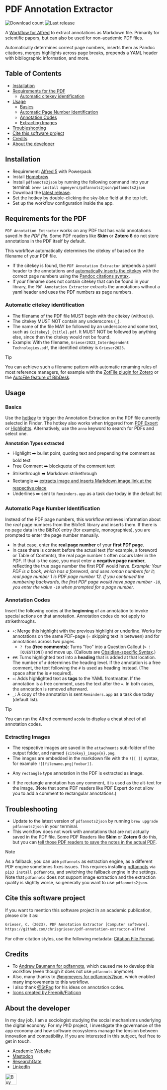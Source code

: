 # PDF Annotation Extractor
![Download count](https://img.shields.io/github/downloads/chrisgrieser/pdf-annotation-extractor-alfred/total?label=Total%20Downloads&style=plastic)
![Last release](https://img.shields.io/github/v/release/chrisgrieser/pdf-annotation-extractor-alfred?label=Latest%20Release&style=plastic)

A [Workflow for Alfred](https://www.alfredapp.com/) to extract annotations as
Markdown file. Primarily for scientific papers, but can also be used for
non-academic PDF files.

Automatically determines correct page numbers, inserts them as Pandoc citations,
merges highlights across page breaks, prepends a YAML header with bibliographic
information, and more.

## Table of Contents

<!-- toc -->

- [Installation](#installation)
- [Requirements for the PDF](#requirements-for-the-pdf)
  * [Automatic citekey identification](#automatic-citekey-identification)
- [Usage](#usage)
  * [Basics](#basics)
  * [Automatic Page Number Identification](#automatic-page-number-identification)
  * [Annotation Codes](#annotation-codes)
  * [Extracting Images](#extracting-images)
- [Troubleshooting](#troubleshooting)
- [Cite this software project](#cite-this-software-project)
- [Credits](#credits)
- [About the developer](#about-the-developer)

<!-- tocstop -->

## Installation
- Requirement: [Alfred 5](https://www.alfredapp.com/) with Powerpack
- Install [Homebrew](https://brew.sh/)
- Install `pdfannots2json` by running the following command into your terminal:
  `brew install mgmeyers/pdfannots2json/pdfannots2json`
- Download the [latest release](https://github.com/chrisgrieser/pdf-annotation-extractor-alfred/releases/latest/).
- Set the hotkey by double-clicking the sky-blue field at the top left.
- Set up the workflow configuration inside the app.

## Requirements for the PDF
`PDF Annotation Extractor` works on any PDF that has valid annotations
saved *in the PDF file*. Some PDF readers like **Skim** or **Zotero 6** do not
store annotations in the PDF itself by default.

This workflow automatically determines the citekey of based on the filename of
your PDF file.
- If the citekey is found, the `PDF Annotation Extractor`
prepends a yaml header to the annotations and [automatically
inserts the citekey](#automatic-page-number-identification) with the correct
page numbers using the [Pandoc citations
syntax](https://pandoc.org/MANUAL.html#citation-syntax).
- If your filename does not contain citekey that can be found in
  your library, the `PDF Annotation Extractor` extracts the annotations without
  a yaml header and uses the PDF numbers as page numbers.

### Automatic citekey identification
- The filename of the PDF file MUST begin with the citekey (without `@`).
- The citekey MUST NOT contain any underscores (`_`).
- The name of the file MAY be followed by an underscore and some
  text, such as `{citekey}_{title}.pdf`. It MUST NOT be followed by anything
  else, since then the citekey would not be found.
- Example: With the filename, `Grieser2023_Interdependent Technologies.pdf`, the
  identified citekey is `Grieser2023`.

> [!TIP]
> You can achieve such a filename pattern with automatic renaming rules of most
> reference managers, for example with the [ZotFile plugin for
> Zotero](http://zotfile.com/#renaming-rules) or the [AutoFile feature of
> BibDesk](https://bibdesk.sourceforge.io/manual/BibDeskHelp_77.html#SEC140).

## Usage

### Basics
Use the [hotkey](https://www.alfredapp.com/help/workflows/triggers/hotkey/) to
trigger the Annotation Extraction on the PDF file currently selected in Finder.
The hotkey also works when triggered from [PDF Expert](https://pdfexpert.com/)
or [Highlights](https://highlightsapp.net/). Alternatively, use the
`anno` keyword to search for PDFs and select one.

**Annotation Types extracted**
- Highlight ➡️ bullet point, quoting text and prepending the comment as bold text
- Free Comment ➡️ blockquote of the comment text
- Strikethrough ➡️ Markdown strikethrough
- Rectangle ➡️ [extracts image and inserts Markdown image link at the respective
  place](#extracting-images)
- Underlines ➡️ sent to `Reminders.app` as a task due today in the default list

### Automatic Page Number Identification
Instead of the PDF page numbers, this workflow retrieves information about the
*real* page numbers from the BibTeX library and inserts them. If there is no
page data in the BibTeX entry (for example, monographies), you are prompted to
enter the page number manually.
- In that case, enter the **real page number** of your **first PDF page**.
- In case there is content before the actual text (for example, a foreword or
  Table of Contents), the real page number `1` often occurs later in the PDF. If
  that is the case, you must enter a **negative page number**, reflecting the
  true page number the first PDF would have. *Example: Your PDF is a book, which
  has a foreword, and uses roman numbers for it; real page number 1 is PDF page
  number 12. If you continued the numbering backwards, the first PDF page would
  have page number `-10`, you enter the value `-10` when prompted for a page
  number.*

### Annotation Codes
Insert the following codes at the **beginning** of an annotation to invoke
special actions on that annotation. Annotation codes do not apply to
strikethroughs.

- `+`: Merge this highlight with the previous highlight or underline. Works for
  annotations on the same PDF-page (= skipping text in between) and for
  annotations across two pages.
  * `? foo` **(free comments)**: Turns "foo" into a Question
  Callout (`> ![QUESTION]`) and move up. (Callouts are [Obsidian-specific
  Syntax](https://help.obsidian.md/How+to/Use+callouts).)
- `##`: Turns highlighted text into a **heading** that is added at that
  location. The number of `#` determines the heading level. If the annotation is
  a free comment, the text following the `#` is used as heading instead. (The
  space after the is `#` required).
- `=`: Adds highlighted text as **tags** to the YAML frontmatter. If the
  annotation is a free comment, uses the text
  after the `=`. In both cases, the annotation is removed afterward.
- `_`: A copy of the annotation is sent `Reminders.app` as a task due today
  (default list).

> [!TIP]
> You can run the Alfred command `acode` to display a cheat sheet of all
> annotation codes.

### Extracting Images
- The respective images are saved in the `attachments` sub-folder of the output
  folder, and named `{citekey}_image{n}.png`.
- The images are embedded in the markdown file with the `![[ ]]` syntax, for
  example `![[filename.png|foobar]]`.
<!-- LTeX: enabled=false -->
- Any `rectangle` type annotation in the PDF is extracted as image.
<!-- LTeX: enabled=true -->
- If the rectangle annotation has any comment, it is used as the alt-text for
  the image. (Note that some PDF readers like PDF Expert do not allow you to add
  a comment to rectangular annotations.)

## Troubleshooting
- Update to the latest version of `pdfannots2json` by running
  `brew upgrade pdfannots2json` in your terminal.
- This workflow does not work with annotations that are not actually saved in
  the PDF file. Some PDF Readers like **Skim** or **Zotero 6** do this, but you
  can [tell those PDF readers to save the notes in the actual
  PDF](https://skim-app.sourceforge.io/manual/SkimHelp_45.html).

> [!NOTE]
> As a fallback, you can use `pdfannots` as extraction engine, as a different
> PDF engine sometimes fixes issues. This requires installing
> [pdfannots](https://github.com/mgmeyers/pdfannots2json/issues/11) via `pip3
> install pdfannots`, and switching the fallback engine in the settings. Note
> that `pdfannots` does not support image extraction and the extraction quality
> is slightly worse, so generally you want to use `pdfannots2json`.

## Cite this software project
If you want to mention this software project in an academic publication, please
cite it as:

```txt
Grieser, C. (2023). PDF Annotation Extractor [Computer software]. 
https://github.com/chrisgrieser/pdf-annotation-extractor-alfred
```

For other citation styles, use the following metadata: [Citation File
Format](./CITATION.cff).

<!-- vale Google.FirstPerson = NO -->
## Credits
- To [Andrew Baumann for pdfannots](https://github.com/0xabu/pdfannots), which
  caused me to develop this workflow (even though it does not use `pdfannots`
  anymore).
- Also, many thanks to [@mgmeyers for
  pdfannots2json](https://github.com/mgmeyers/pdfannots2json/), which enabled
  many improvements to this workflow.
- I also thank [@StPag](https://github.com/stefanopagliari/) for his ideas on
  annotation codes.
- [Icons created by Freepik/Flaticon](https://www.flaticon.com/authors/freepik)

## About the developer
In my day job, I am a sociologist studying the social mechanisms underlying the
digital economy. For my PhD project, I investigate the governance of the app
economy and how software ecosystems manage the tension between innovation and
compatibility. If you are interested in this subject, feel free to get in touch.

- [Academic Website](https://chris-grieser.de/)
- [Mastodon](https://pkm.social/@pseudometa)
- [ResearchGate](https://www.researchgate.net/profile/Christopher-Grieser)
- [LinkedIn](https://www.linkedin.com/in/christopher-grieser-ba693b17a/)

<a href='https://ko-fi.com/Y8Y86SQ91' target='_blank'>
<img
	height='36'
	style='border:0px;height:36px;'
	src='https://cdn.ko-fi.com/cdn/kofi1.png?v=3'
	border='0'
	alt='Buy Me a Coffee at ko-fi.com'
/></a>
